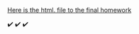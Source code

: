[Here is the html. file to the final homework](https://stat545-ubc-hw-2019-20.github.io/stat545-hw-elyseadamic/hw05_EA/hw05.html)

:heavy_check_mark: :heavy_check_mark: :heavy_check_mark:
